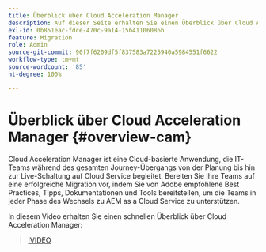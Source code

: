 ```yaml
---
title: Überblick über Cloud Acceleration Manager
description: Auf dieser Seite erhalten Sie einen Überblick über Cloud Acceleration Manager.
exl-id: 0b851eac-fdce-470c-9a14-15b41106086b
feature: Migration
role: Admin
source-git-commit: 90f7f6209df5f837583a7225940a5984551f6622
workflow-type: tm+mt
source-wordcount: '85'
ht-degree: 100%

---
```


# Überblick über Cloud Acceleration Manager {#overview-cam}

Cloud Acceleration Manager ist eine Cloud-basierte Anwendung, die IT-Teams während des gesamten Journey-Übergangs von der Planung bis hin zur Live-Schaltung auf Cloud Service begleitet. Bereiten Sie Ihre Teams auf eine erfolgreiche Migration vor, indem Sie von Adobe empfohlene Best Practices, Tipps, Dokumentationen und Tools bereitstellen, um die Teams in jeder Phase des Wechsels zu AEM as a Cloud Service zu unterstützen.

In diesem Video erhalten Sie einen schnellen Überblick über Cloud Acceleration Manager:

>[!VIDEO](https://video.tv.adobe.com/v/335547)
